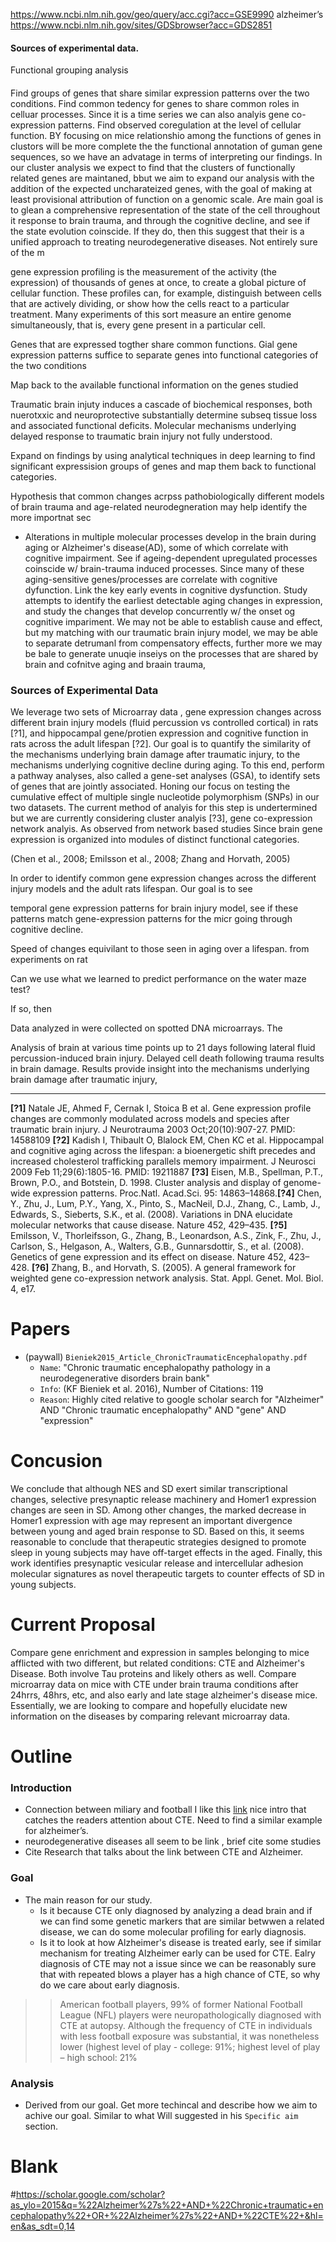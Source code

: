 
https://www.ncbi.nlm.nih.gov/geo/query/acc.cgi?acc=GSE9990 alzheimer’s 
https://www.ncbi.nlm.nih.gov/sites/GDSbrowser?acc=GDS2851 

#### Sources of experimental data. 
Functional grouping analysis


#### 
Find groups of genes that share similar expression patterns over the two conditions. Find common tedency for genes to share common roles in celluar processes. Since it is a time series we can also analyis gene co-expression patterns. Find observed coregulation at the level of cellular function. BY focusing on mice relationshio among the functions of genes in clustors will be more complete the the functional annotation of guman gene sequences, so we have an advatage in terms of interpreting our findings. In our cluster analysis we expect to find that the clusters of functionally related genes are maintaned, bbut we aim to expand our analysis with the addition of the expected uncharateized genes, with the goal of making at least provisional attribution of function on a genomic scale.  Are main goal is to glean a comprehensive representation of the state of the cell throughout it response to brain trauma, and through the cognitive decline, and see if the state evolution coinscide. If they do, then this suggest that their is a unified approach to treating neurodegenerative diseases. Not entirely sure of the m

gene expression profiling is the measurement of the activity (the expression) of thousands of genes at once, to create a global picture of cellular function. These profiles can, for example, distinguish between cells that are actively dividing, or show how the cells react to a particular treatment. Many experiments of this sort measure an entire genome simultaneously, that is, every gene present in a particular cell.

Genes that are expressed togther share common functions. Gial gene expression patterns suffice to separate genes into functional categories of the two conditions

Map back to the available functional information on the genes studied

Traumatic brain injuty induces a cascade of biochemical responses, both nuerotxxic and neuroprotective substantially determine subseq tissue loss and associated functional deficits. 
Molecular mechanisms underlying delayed response to traumatic brain injury not fully understood. 

Expand on findings by using analytical techniques in deep learning to find significant expressision groups of genes and map them back to functional categories. 

Hypothesis that common changes acrpss pathobiologically different models of brain trauma and age-related neurodegneration may help identify the more importnat sec

- Alterations in multiple molecular processes develop in the brain during aging or Alzheimer's disease(AD), some of which correlate with cognitive impairment. See if ageing-dependent upregulated processes coinscide w/ brain-trauma induced  processes. Since many of these aging-sensitive genes/processes are correlate with cognitive dyfunction. Link the key early events in cognitive dysfunction. Study attempts to identify the earliest detectable aging changes in expression, and study the changes that develop concurrently w/ the onset og cognitive impariment. We may not be able to establish cause and effect, but my matching with our traumatic brain injury model, we may be able to separate detrumanl from compensatory effects, further more we may be bale to generate unuqie inseiys on the processes that are shared by brain and cofnitve aging and braain trauma,

### Sources of Experimental Data
We leverage two sets of Microarray data , gene expression changes across different brain injury models (fluid percussion vs controlled cortical) in rats [?1], and hippocampal gene/protien expression and cognitive function in rats across the adult lifespan [?2]. Our goal is to quantify the similarity of the mechanisms underlying brain damage after traumatic injury, to the mechanisms underlying cognitive decline during aging. To this end, perform a pathway analyses, also called a gene-set analyses (GSA), to identify sets of genes that are jointly associated. Honing our focus on testing the cumulative effect of multiple single nucleotide polymorphism (SNPs) in our two datasets. The current method of analyis for this step is undertermined but we are currently considering cluster analyis [?3], gene co-expression network analyis. As observed from network based studies Since brain gene expression is organized into modules of distinct functional categories. 

(Chen et al.,
2008; Emilsson et al., 2008; Zhang and Horvath, 2005)

In order to identify common gene expression changes across the different injury models and the adult rats lifespan. Our goal is to see 

temporal gene expression patterns for brain injury model, see if these patterns match gene-expression patterns for the micr going through cognitive decline. 

Speed of changes equivilant to those seen in aging over a lifespan. 
from experiments on rat

Can we use what we learned to predict performance on the water maze test? 

If so, then 



Data analyzed in were collected on spotted DNA microarrays. The

Analysis of brain at various time points up to 21 days following lateral fluid percussion-induced brain injury. Delayed cell death following trauma results in brain damage. Results provide insight into the mechanisms underlying brain damage after traumatic injury, 

------------------------------------------------
**[?1]** Natale JE, Ahmed F, Cernak I, Stoica B et al. Gene expression profile changes are commonly modulated across models and species after traumatic brain injury. J Neurotrauma 2003 Oct;20(10):907-27. PMID: 14588109 **[?2]** 	Kadish I, Thibault O, Blalock EM, Chen KC et al. Hippocampal and cognitive aging across the lifespan: a bioenergetic shift precedes and increased cholesterol trafficking parallels memory impairment. J Neurosci 2009 Feb 11;29(6):1805-16. PMID: 19211887 **[?3]** Eisen, M.B., Spellman, P.T., Brown, P.O., and Botstein, D. 1998. Cluster analysis and display of genome-wide expression patterns. Proc.Natl. Acad.Sci. 95: 14863–14868.**[?4]** Chen, Y., Zhu, J., Lum, P.Y., Yang, X., Pinto, S., MacNeil, D.J., Zhang, C., Lamb, J., Edwards, S., Sieberts, S.K., et al. (2008). Variations in DNA elucidate molecular networks that cause disease. Nature 452, 429–435. **[?5]** Emilsson, V., Thorleifsson, G., Zhang, B., Leonardson, A.S., Zink, F., Zhu, J., Carlson, S., Helgason, A., Walters, G.B., Gunnarsdottir, S., et al. (2008). Genetics of gene expression and its effect on disease. Nature 452, 423–428. **[?6]** Zhang, B., and Horvath, S. (2005). A general framework for weighted gene co-expression network analysis. Stat. Appl. Genet. Mol. Biol. 4, e17.



# Papers 
- (paywall) `Bieniek2015_Article_ChronicTraumaticEncephalopathy.pdf`
    - `Name`: "Chronic traumatic encephalopathy pathology in a neurodegenerative disorders brain bank"
    - `Info`: (KF Bieniek et al. 2016), Number of Citations: 119
    - `Reason`: Highly cited relative to google scholar search for "Alzheimer" AND "Chronic traumatic encephalopathy" AND "gene" AND "expression"
# Concusion
We conclude that although NES and SD exert similar transcriptional changes, selective presynaptic release machinery and Homer1 expression changes are seen in SD. Among other changes, the marked decrease in Homer1 expression with age may represent an important divergence between young and aged brain response to SD. Based on this, it seems reasonable to conclude that therapeutic strategies designed to promote sleep in young subjects may have off-target effects in the aged. Finally, this work identifies presynaptic vesicular release and intercellular adhesion molecular signatures as novel therapeutic targets to counter effects of SD in young subjects.

# Current Proposal 
Compare gene enrichment and expression in samples belonging to mice afflicted with two different, but related conditions: CTE and Alzheimer's Disease. Both involve Tau proteins and likely others as well. Compare microarray data on mice with CTE under brain trauma conditions after 24hrrs, 48hrs, etc, and also early and late stage alzheimer's disease mice. Essentially, we are looking to compare and hopefully elucidate new information on the diseases by comparing relevant microarray data. 

# Outline
### Introduction
 - Connection between miliary and football I like this [link]( https://actaneurocomms.biomedcentral.com/articles/10.1186/s40478-018-0619-9) nice intro that catches the readers attention about CTE. Need to find a similar example for alzheimer’s. 
 - neurodegenerative diseases all seem to be link <how>, brief cite some studies
 - Cite Research that talks about the link between CTE and Alzheimer. 
### Goal
  - The main reason for our study. 
      - Is it because CTE only diagnosed by analyzing a dead brain and if we can find some genetic markers that are similar betwwen a related disease, we can do some molecular profiling for early diagnosis. 
      - Is it to look at how Alzheimer's disease is treated early, see if similar mechanism for treating Alzheimer early can be used for CTE. Ealry diagnosis of CTE may not a issue since we can be reasonably sure that with repeated blows a player has a high chance of CTE, so why do we care about early diagnosis. 
 >> American football players, 99% of former National Football League (NFL) players were neuropathologically diagnosed with CTE at autopsy. Although the frequency of CTE in individuals with less football exposure was substantial, it was nonetheless lower (highest level of play - college: 91%; highest level of play – high school: 21%

### Analysis
 - Derived from our goal. Get more techincal and describe how we aim to achive our goal. Similar to what Will suggested in his `Specific aim` section. 


# Blank
#https://scholar.google.com/scholar?as_ylo=2015&q=%22Alzheimer%27s%22+AND+%22Chronic+traumatic+encephalopathy%22+OR+%22Alzheimer%27s%22+AND+%22CTE%22+&hl=en&as_sdt=0,14

